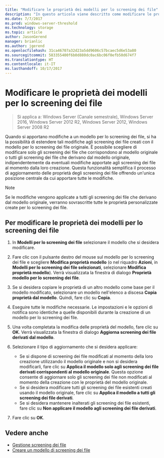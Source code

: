 ```yaml
---
title: "Modificare le proprietà dei modelli per lo screening dei file"
description: "In questo articolo viene descritto come modificare le proprietà dei modelli per lo screening dei file"
ms.date: 7/7/2017
ms.prod: windows-server-threshold
ms.technology: storage
ms.topic: article
author: JasonGerend
manager: brianlic
ms.author: jgerend
ms.openlocfilehash: 31ca46707a32d23a5dd9606c57bcaec5d6e53a80
ms.sourcegitcommit: 583355400f6b0d880dc0ac6bc06f0efb50d674f7
ms.translationtype: HT
ms.contentlocale: it-IT
ms.lasthandoff: 10/17/2017
---
```

# <a name="edit-file-screen-template-properties"></a>Modificare le proprietà dei modelli per lo screening dei file

> Si applica a: Windows Server (Canale semestrale), Windows Server 2016, Windows Server 2012 R2, Windows Server 2012, Windows Server 2008 R2

Quando si apportano modifiche a un modello per lo screening dei file, si ha la possibilità di estendere tali modifiche agli screening dei file creati con il modello per lo screening dei file originale. È possibile scegliere di modificare solo gli screening dei file che corrispondono al modello originale o tutti gli screening dei file che derivano dal modello originale, indipendentemente da eventuali modifiche apportate agli screening dei file al momento dalla loro creazione. Questa funzionalità semplifica il processo di aggiornamento delle proprietà degli screening dei file offrendo un'unica posizione centrale da cui apportare tutte le modifiche.

> [!Note]
> Se le modifiche vengono applicate a tutti gli screening dei file che derivano dal modello originale, verranno sovrascritte tutte le proprietà personalizzate create per lo screening dei file.

## <a name="to-edit-file-screen-template-properties"></a>Per modificare le proprietà dei modelli per lo screening dei file

1.  In **Modelli per lo screening dei file** selezionare il modello che si desidera modificare.

2.  Fare clic con il pulsante destro del mouse sul modello per lo screening dei file e scegliere **Modifica proprietà modello** (o nel riquadro **Azioni**, in **Modelli per lo screening dei file selezionati**, selezionare **Modifica proprietà modello**). Verrà visualizzata la finestra di dialogo **Proprietà modello per lo screening dei file**.

3.  Se si desidera copiare le proprietà di un altro modello come base per il modello modificato, selezionare un modello nell'elenco a discesa **Copia proprietà dal modello**. Quindi, fare clic su **Copia**.

4.  Eseguire tutte le modifiche necessarie. Le impostazioni e le opzioni di notifica sono identiche a quelle disponibili durante la creazione di un modello per lo screening dei file.

5.  Una volta completata la modifica delle proprietà del modello, fare clic su **OK**. Verrà visualizzata la finestra di dialogo **Aggiorna screening dei file derivati dal modello**.

6.  Selezionare il tipo di aggiornamento che si desidera applicare:

    -   Se si dispone di screening dei file modificati al momento della loro creazione utilizzando il modello originale e non si desidera modificarli, fare clic su **Applica il modello solo agli screening dei file derivati corrispondenti al modello originale**. Questa opzione consente di aggiornare solo gli screening dei file non modificati al momento della creazione con le proprietà del modello originale.
    -   Se si desidera modificare tutti gli screening dei file esistenti creati usando il modello originale, fare clic su **Applica il modello a tutti gli screening dei file derivati**.
    -   Se si desidera mantenere inalterati gli screening dei file esistenti, fare clic su **Non applicare il modello agli screening dei file derivati**.

7.  Fare clic su **OK**.

## <a name="see-also"></a>Vedere anche

-   [Gestione screening dei file](file-screening-management.md)
-   [Creare un modello di screening dei file](create-file-screen-template.md)


